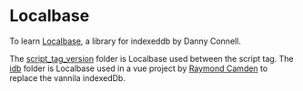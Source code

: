 # Localbase
To learn [Localbase](https://github.com/dannyconnell/localbase), a library for indexeddb by Danny Connell.
 
The [script_tag_version](https://github.com/GuyTito/learn_Localbase/tree/main/script_tag_version) folder is Localbase used between the script tag.
The [idb](https://github.com/GuyTito/learn_Localbase/tree/main/idb) folder is Localbase used in a vue project by [Raymond Camden](https://github.com/cfjedimaster/vue-demos/tree/master/idb) to replace the vannila indexedDb.

